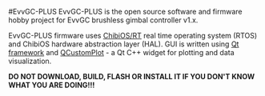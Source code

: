 #EvvGC-PLUS
EvvGC-PLUS is the open source software and firmware hobby project for EvvGC brushless gimbal controller v1.x.

EvvGC-PLUS firmware uses [ChibiOS/RT](http://chibios.org "ChibiOS Homepage") real time operating system (RTOS) and ChibiOS hardware abstraction layer (HAL).
GUI is written using [Qt framework](http://qt-project.org "Qt Homepage") and [QCustomPlot](http://www.qcustomplot.com "QCustomPlot Homepage") - a Qt C++ widget for plotting and data visualization.

**DO NOT DOWNLOAD, BUILD, FLASH OR INSTALL IT IF YOU DON'T KNOW WHAT YOU ARE DOING!!!**

